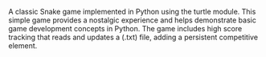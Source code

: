 A classic Snake game implemented in Python using the turtle module. This simple game provides a nostalgic experience and helps demonstrate basic game development concepts in Python. The game includes high score tracking that reads and updates a (.txt) file, adding a persistent competitive element.
